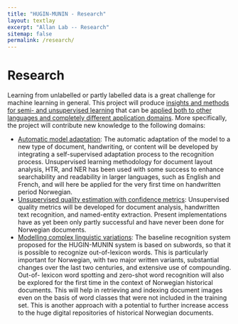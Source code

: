 ```yaml
---
title: "HUGIN-MUNIN - Research"
layout: textlay
excerpt: "Allan Lab -- Research"
sitemap: false
permalink: /research/
---
```


# Research

Learning from unlabelled or partly labelled data is a great challenge for machine learning in
general. This project will produce <span style="text-decoration: underline"> insights and methods for semi- and unsupervised learning</span> that
can be <span style="text-decoration: underline">applied both to other languages and completely different application domains</span>. More
specifically, the project will contribute new knowledge to the following domains:
* <span style="text-decoration: underline">Automatic model adaptation</span>: The automatic adaptation of the model to a new type of
document, handwriting, or content will be developed by integrating a self-supervised
adaptation process to the recognition process. Unsupervised learning methodology for
document layout analysis, HTR, and NER has been used with some success to enhance
searchability and readability in larger languages, such as English and French, and will here be
applied for the very first time on handwritten period Norwegian.
* <span style="text-decoration: underline">Unsupervised quality estimation with confidence metrics</span>: Unsupervised quality metrics will be
developed for document analysis, handwritten text recognition, and named-entity extraction.
Present implementations have as yet been only partly successful and have never been done
for Norwegian documents.
* <span style="text-decoration: underline">Modelling complex linguistic variations</span>: The baseline recognition system proposed for the
HUGIN-MUNIN system is based on subwords, so that it is possible to recognize out-of-lexicon
words. This is particularly important for Norwegian, with two major written variants, substantial changes over the last two centuries, and extensive use of compounding. Out-of-
lexicon word spotting and zero-shot word recognition will also be explored for the first time in the context of Norwegian historical documents. This will help in retrieving and indexing
document images even on the basis of word classes that were not included in the training set. This is another approach with a potential to further increase access to the huge digital
repositories of historical Norwegian documents.
